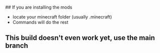 

## If you are installing the mods

- locate your minecraft folder (usually .minecraft) 
- Commands will do the rest


## This build doesn't even work yet, use the main branch
